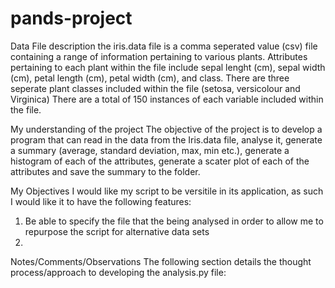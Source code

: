 # pands-project
Data File description
the iris.data file is a comma seperated value (csv) file containing a range of information pertaining to various plants. Attributes pertaining to each plant within the file include sepal lenght (cm), sepal width (cm), petal length (cm), petal width (cm), and class.
There are three seperate plant classes included within the file (setosa, versicolour and Virginica)
There are a total of 150 instances of each variable included within the file.


My understanding of the project
The objective of the project is to develop a program that can read in the data from the Iris.data file, analyse it, generate a summary (average, standard deviation, max, min etc.), generate a histogram of each of the attributes, generate a scater plot of each of the attributes and save the summary to the folder.

My Objectives
I would like my script to be versitile in its application, as such I would like it to have the following features:
1. Be able to specify the file that the being analysed in order to allow me to repurpose the script for alternative data sets
2. 

Notes/Comments/Observations
The following section details the thought process/approach to developing the analysis.py file:
